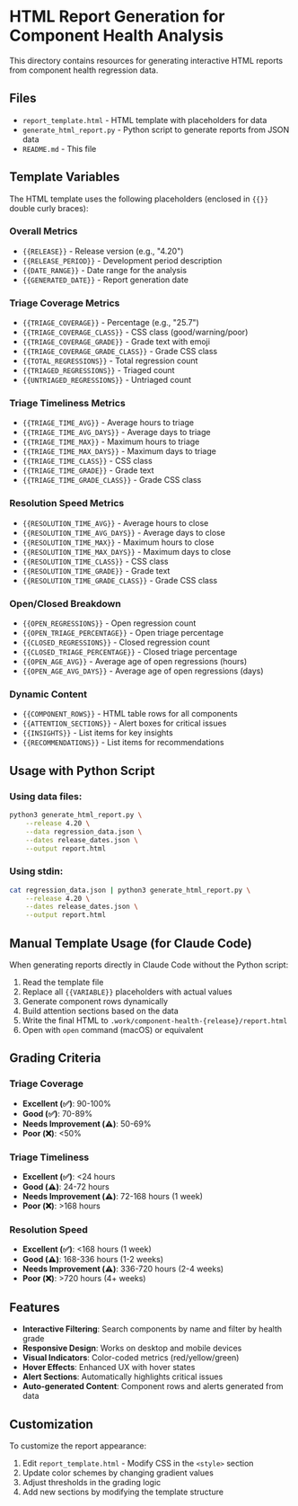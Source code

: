 # HTML Report Generation for Component Health Analysis

This directory contains resources for generating interactive HTML reports from component health regression data.

## Files

- `report_template.html` - HTML template with placeholders for data
- `generate_html_report.py` - Python script to generate reports from JSON data
- `README.md` - This file

## Template Variables

The HTML template uses the following placeholders (enclosed in `{{}}` double curly braces):

### Overall Metrics
- `{{RELEASE}}` - Release version (e.g., "4.20")
- `{{RELEASE_PERIOD}}` - Development period description
- `{{DATE_RANGE}}` - Date range for the analysis
- `{{GENERATED_DATE}}` - Report generation date

### Triage Coverage Metrics
- `{{TRIAGE_COVERAGE}}` - Percentage (e.g., "25.7")
- `{{TRIAGE_COVERAGE_CLASS}}` - CSS class (good/warning/poor)
- `{{TRIAGE_COVERAGE_GRADE}}` - Grade text with emoji
- `{{TRIAGE_COVERAGE_GRADE_CLASS}}` - Grade CSS class
- `{{TOTAL_REGRESSIONS}}` - Total regression count
- `{{TRIAGED_REGRESSIONS}}` - Triaged count
- `{{UNTRIAGED_REGRESSIONS}}` - Untriaged count

### Triage Timeliness Metrics
- `{{TRIAGE_TIME_AVG}}` - Average hours to triage
- `{{TRIAGE_TIME_AVG_DAYS}}` - Average days to triage
- `{{TRIAGE_TIME_MAX}}` - Maximum hours to triage
- `{{TRIAGE_TIME_MAX_DAYS}}` - Maximum days to triage
- `{{TRIAGE_TIME_CLASS}}` - CSS class
- `{{TRIAGE_TIME_GRADE}}` - Grade text
- `{{TRIAGE_TIME_GRADE_CLASS}}` - Grade CSS class

### Resolution Speed Metrics
- `{{RESOLUTION_TIME_AVG}}` - Average hours to close
- `{{RESOLUTION_TIME_AVG_DAYS}}` - Average days to close
- `{{RESOLUTION_TIME_MAX}}` - Maximum hours to close
- `{{RESOLUTION_TIME_MAX_DAYS}}` - Maximum days to close
- `{{RESOLUTION_TIME_CLASS}}` - CSS class
- `{{RESOLUTION_TIME_GRADE}}` - Grade text
- `{{RESOLUTION_TIME_GRADE_CLASS}}` - Grade CSS class

### Open/Closed Breakdown
- `{{OPEN_REGRESSIONS}}` - Open regression count
- `{{OPEN_TRIAGE_PERCENTAGE}}` - Open triage percentage
- `{{CLOSED_REGRESSIONS}}` - Closed regression count
- `{{CLOSED_TRIAGE_PERCENTAGE}}` - Closed triage percentage
- `{{OPEN_AGE_AVG}}` - Average age of open regressions (hours)
- `{{OPEN_AGE_AVG_DAYS}}` - Average age of open regressions (days)

### Dynamic Content
- `{{COMPONENT_ROWS}}` - HTML table rows for all components
- `{{ATTENTION_SECTIONS}}` - Alert boxes for critical issues
- `{{INSIGHTS}}` - List items for key insights
- `{{RECOMMENDATIONS}}` - List items for recommendations

## Usage with Python Script

### Using data files:
```bash
python3 generate_html_report.py \
    --release 4.20 \
    --data regression_data.json \
    --dates release_dates.json \
    --output report.html
```

### Using stdin:
```bash
cat regression_data.json | python3 generate_html_report.py \
    --release 4.20 \
    --dates release_dates.json \
    --output report.html
```

## Manual Template Usage (for Claude Code)

When generating reports directly in Claude Code without the Python script:

1. Read the template file
2. Replace all `{{VARIABLE}}` placeholders with actual values
3. Generate component rows dynamically
4. Build attention sections based on the data
5. Write the final HTML to `.work/component-health-{release}/report.html`
6. Open with `open` command (macOS) or equivalent

## Grading Criteria

### Triage Coverage
- **Excellent (✅)**: 90-100%
- **Good (✅)**: 70-89%
- **Needs Improvement (⚠️)**: 50-69%
- **Poor (❌)**: <50%

### Triage Timeliness
- **Excellent (✅)**: <24 hours
- **Good (⚠️)**: 24-72 hours
- **Needs Improvement (⚠️)**: 72-168 hours (1 week)
- **Poor (❌)**: >168 hours

### Resolution Speed
- **Excellent (✅)**: <168 hours (1 week)
- **Good (⚠️)**: 168-336 hours (1-2 weeks)
- **Needs Improvement (⚠️)**: 336-720 hours (2-4 weeks)
- **Poor (❌)**: >720 hours (4+ weeks)

## Features

- **Interactive Filtering**: Search components by name and filter by health grade
- **Responsive Design**: Works on desktop and mobile devices
- **Visual Indicators**: Color-coded metrics (red/yellow/green)
- **Hover Effects**: Enhanced UX with hover states
- **Alert Sections**: Automatically highlights critical issues
- **Auto-generated Content**: Component rows and alerts generated from data

## Customization

To customize the report appearance:

1. Edit `report_template.html` - Modify CSS in the `<style>` section
2. Update color schemes by changing gradient values
3. Adjust thresholds in the grading logic
4. Add new sections by modifying the template structure
